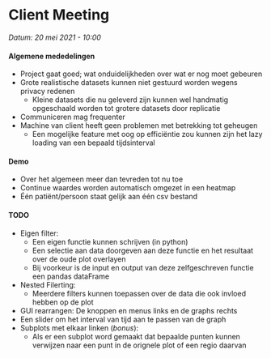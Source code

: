 <h1>Client Meeting</h1>

*Datum: 20 mei 2021 - 10:00*

<h4>Algemene mededelingen</h4>

- Project gaat goed; wat onduidelijkheden over wat er nog moet gebeuren
- Grote realistische datasets kunnen niet gestuurd worden wegens privacy redenen
	- Kleine datasets die nu geleverd zijn kunnen wel handmatig opgeschaald worden tot grotere datasets door replicatie
- Communiceren mag frequenter
- Machine van client heeft geen problemen met betrekking tot geheugen
	- Een mogelijke feature met oog op efficiëntie zou kunnen zijn het lazy loading van een bepaald tijdsinterval

<h4>Demo</h4>

- Over het algemeen meer dan tevreden tot nu toe
- Continue waardes worden automatisch omgezet in een heatmap
- Één patiënt/persoon staat gelijk aan één csv bestand

<h4>TODO</h4>

- Eigen filter:
	- Een eigen functie kunnen schrijven (in python)
	- Een selectie aan data doorgeven aan deze functie en het resultaat over de oude plot overlayen
	- Bij voorkeur is de input en output van deze zelfgeschreven functie een pandas dataFrame
- Nested Filerting:
	- Meerdere filters kunnen toepassen over de data die ook invloed hebben op de plot
- GUI rearrangen: De knoppen en menus links en de graphs rechts
- Een slider om het interval van tijd aan te passen van de graph
- Subplots met elkaar linken (_bonus_):
	- Als er een subplot word gemaakt dat bepaalde punten kunnen verwijzen naar een punt in de orignele plot of een regio daarvan
